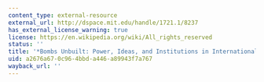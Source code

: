 ```yaml
---
content_type: external-resource
external_url: http://dspace.mit.edu/handle/1721.1/8237
has_external_license_warning: true
license: https://en.wikipedia.org/wiki/All_rights_reserved
status: ''
title: '*Bombs Unbuilt: Power, Ideas, and Institutions in International Politics*'
uid: a2676a67-0c96-4bbd-a446-a89943f7a767
wayback_url: ''
---
```

